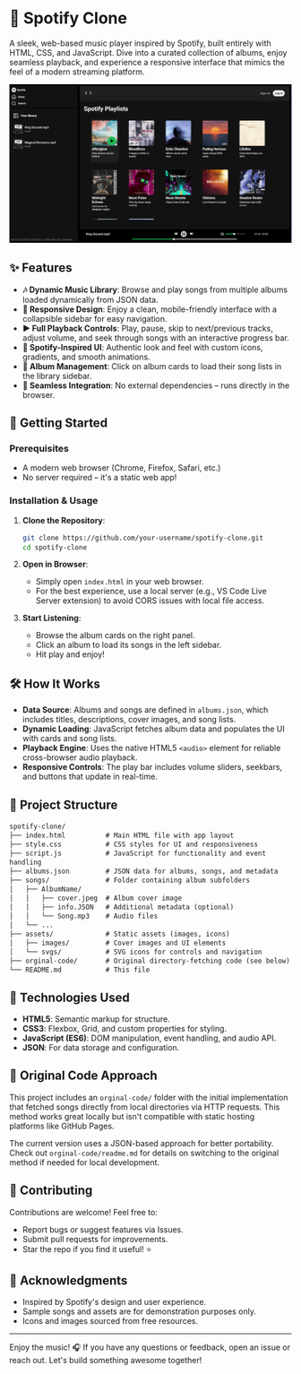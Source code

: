 # 🎵 Spotify Clone

A sleek, web-based music player inspired by Spotify, built entirely with HTML, CSS, and JavaScript. Dive into a curated collection of albums, enjoy seamless playback, and experience a responsive interface that mimics the feel of a modern streaming platform.

![Spotify Clone Preview](preview.png) <!-- Placeholder for a screenshot if available -->

## ✨ Features

- **🎶 Dynamic Music Library**: Browse and play songs from multiple albums loaded dynamically from JSON data.
- **📱 Responsive Design**: Enjoy a clean, mobile-friendly interface with a collapsible sidebar for easy navigation.
- **▶️ Full Playback Controls**: Play, pause, skip to next/previous tracks, adjust volume, and seek through songs with an interactive progress bar.
- **🎨 Spotify-Inspired UI**: Authentic look and feel with custom icons, gradients, and smooth animations.
- **📂 Album Management**: Click on album cards to load their song lists in the library sidebar.
- **🔄 Seamless Integration**: No external dependencies – runs directly in the browser.

## 🚀 Getting Started

### Prerequisites
- A modern web browser (Chrome, Firefox, Safari, etc.)
- No server required – it's a static web app!

### Installation & Usage
1. **Clone the Repository**:
   ```bash
   git clone https://github.com/your-username/spotify-clone.git
   cd spotify-clone
   ```

2. **Open in Browser**:
   - Simply open `index.html` in your web browser.
   - For the best experience, use a local server (e.g., VS Code Live Server extension) to avoid CORS issues with local file access.

3. **Start Listening**:
   - Browse the album cards on the right panel.
   - Click an album to load its songs in the left sidebar.
   - Hit play and enjoy!

## 🛠️ How It Works

- **Data Source**: Albums and songs are defined in `albums.json`, which includes titles, descriptions, cover images, and song lists.
- **Dynamic Loading**: JavaScript fetches album data and populates the UI with cards and song lists.
- **Playback Engine**: Uses the native HTML5 `<audio>` element for reliable cross-browser audio playback.
- **Responsive Controls**: The play bar includes volume sliders, seekbars, and buttons that update in real-time.

## 📁 Project Structure

```
spotify-clone/
├── index.html          # Main HTML file with app layout
├── style.css           # CSS styles for UI and responsiveness
├── script.js           # JavaScript for functionality and event handling
├── albums.json         # JSON data for albums, songs, and metadata
├── songs/              # Folder containing album subfolders
│   ├── AlbumName/
│   │   ├── cover.jpeg  # Album cover image
│   │   ├── info.JSON   # Additional metadata (optional)
│   │   └── Song.mp3    # Audio files
│   └── ...
├── assets/             # Static assets (images, icons)
│   ├── images/         # Cover images and UI elements
│   └── svgs/           # SVG icons for controls and navigation
├── orginal-code/       # Original directory-fetching code (see below)
└── README.md           # This file
```

## 🔧 Technologies Used

- **HTML5**: Semantic markup for structure.
- **CSS3**: Flexbox, Grid, and custom properties for styling.
- **JavaScript (ES6)**: DOM manipulation, event handling, and audio API.
- **JSON**: For data storage and configuration.

## 📖 Original Code Approach

This project includes an `orginal-code/` folder with the initial implementation that fetched songs directly from local directories via HTTP requests. This method works great locally but isn't compatible with static hosting platforms like GitHub Pages.

The current version uses a JSON-based approach for better portability. Check out `orginal-code/readme.md` for details on switching to the original method if needed for local development.

## 🤝 Contributing

Contributions are welcome! Feel free to:
- Report bugs or suggest features via Issues.
- Submit pull requests for improvements.
- Star the repo if you find it useful! ⭐

## 🙏 Acknowledgments

- Inspired by Spotify's design and user experience.
- Sample songs and assets are for demonstration purposes only.
- Icons and images sourced from free resources.

---

Enjoy the music! 🎧 If you have any questions or feedback, open an issue or reach out. Let's build something awesome together!
